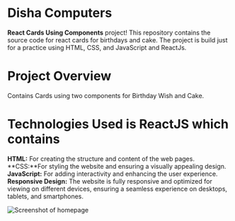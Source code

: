 # Disha Computers
**React Cards Using Components** project! This repository contains the source code for react cards for birthdays and cake. The project is build just for a practice using HTML, CSS, and JavaScript and ReactJs.

# Project Overview
Contains Cards using two components for Birthday Wish and Cake.

# Technologies Used is ReactJS which contains
**HTML:** For creating the structure and content of the web pages.
**CSS:**For styling the website and ensuring a visually appealing design.
**JavaScript:** For adding interactivity and enhancing the user experience.
**Responsive Design:** The website is fully responsive and optimized for viewing on different devices, ensuring a seamless experience on desktops, tablets, and smartphones.

![Screenshot of homepage](./images/readme/dark.png)

